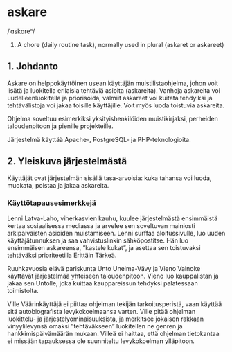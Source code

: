 # askare
/ˈɑskɑreˣ/
1. A chore (daily routine task), normally used in plural (askaret or askareet)

## 1. Johdanto
Askare on helppokäyttöinen usean käyttäjän muistilistaohjelma, johon voit lisätä ja luokitella erilaisia tehtäviä asioita (askareita). Vanhoja askareita voi uudelleenluokitella ja priorisoida, valmiit askareet voi kuitata tehdyiksi ja tehtävälistoja voi jakaa toisille käyttäjille. Voit myös luoda toistuvia askareita.

Ohjelma soveltuu esimerkiksi yksityishenkilöiden muistikirjaksi, perheiden taloudenpitoon ja pienille projekteille.

Järjestelmä käyttää Apache-, PostgreSQL- ja PHP-teknologioita.

## 2. Yleiskuva järjestelmästä
Käyttäjät ovat järjestelmän sisällä tasa-arvoisia: kuka tahansa voi luoda, muokata, poistaa ja jakaa askareita.

### Käyttötapausesimerkkejä

Lenni Latva-Laho, viherkasvien kauhu, kuulee järjestelmästä ensimmäistä kertaa sosiaalisessa mediassa ja arvelee sen soveltuvan mainiosti arkipäiväisten asioiden muistamiseen. Lenni surffaa aloitussivulle, luo uuden käyttäjätunnuksen ja saa vahvistuslinkin sähköpostitse. Hän luo ensimmäisen askareensa, ”kastele kukat”, ja asettaa sen toistuvaksi tehtäväksi prioriteetilla Erittäin Tärkeä.

Ruuhkavuosia elävä pariskunta Unto Unelma-Vävy ja Vieno Vainoke käyttävät järjestelmää yhteiseen taloudenpitoon. Vieno luo kauppalistan ja jakaa sen Untolle, joka kuittaa kauppareissun tehdyksi palatessaan toimistolta.

Ville Väärinkäyttäjä ei piittaa ohjelman tekijän tarkoitusperistä, vaan käyttää sitä autobiografista levykokoelmaansa varten. Ville pitää ohjelman luokittelu- ja järjestelyominaisuuksista, ja merkitsee jokaisen rakkaan vinyylilevynsä omaksi ”tehtäväkseen” luokitellen ne genren ja hankkimispäivämäärän mukaan. Villeä ei haittaa, että ohjelman tietokantaa ei missään tapauksessa ole suunniteltu levykokoelman ylläpitoon.
